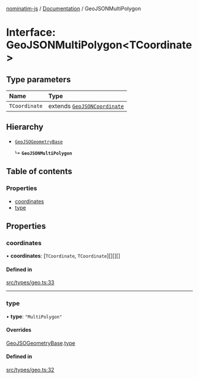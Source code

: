 [nominatim-js](../README.md) / [Documentation](../modules.md) / GeoJSONMultiPolygon

# Interface: GeoJSONMultiPolygon<TCoordinate\>

## Type parameters

| Name | Type |
| :------ | :------ |
| `TCoordinate` | extends [`GeoJSONCoordinate`](../modules.md#geojsoncoordinate) |

## Hierarchy

- [`GeoJSOGeometryBase`](GeoJSOGeometryBase.md)

  ↳ **`GeoJSONMultiPolygon`**

## Table of contents

### Properties

- [coordinates](GeoJSONMultiPolygon.md#coordinates)
- [type](GeoJSONMultiPolygon.md#type)

## Properties

### coordinates

• **coordinates**: [`TCoordinate`, `TCoordinate`][][][]

#### Defined in

[src/types/geo.ts:33](https://github.com/blksnk/nominatim-js/blob/2f25718/src/types/geo.ts#L33)

___

### type

• **type**: ``"MultiPolygon"``

#### Overrides

[GeoJSOGeometryBase](GeoJSOGeometryBase.md).[type](GeoJSOGeometryBase.md#type)

#### Defined in

[src/types/geo.ts:32](https://github.com/blksnk/nominatim-js/blob/2f25718/src/types/geo.ts#L32)
